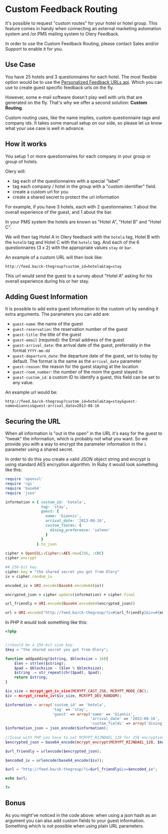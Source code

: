 # Custom Feedback Routing

It's possible to request "custom routes" for your hotel or hotel group. This
feature comes in handy when connecting an external marketing automation system
and /or PMS mailing system to Olery Feedback.

In order to use the Custom Feedback Routing, please contact Sales and/or Support
to enable it for you. 

Use Case
--------

You have 25 hotels and 3 questionnaires for each hotel. The most flexible option
would be to use the [Personalized Feedback URLs api](guest_urls.md). Which you
can use to create guest specific feedback urls on the fly.

However, some e-mail software doesn't play well with urls that are generated on
the fly. That's why we offer a second solution: **Custom Routing**.

Custom routing uses, like the name implies, custom questionnaire tags and
company ids. It takes some manual setup on our side, so please let us know what
your use case is well in advance.

How it works
------------

You setup 1 or more questionnaires for each company in your group or group of
hotels. 

Olery will:

* tag each of the questionnaires with a special "label"
* tag each company / hotel in the group with a "custom identifier" field. 
* create a custom url for you
* create a shared secret to protect the url information

For example, if you have 3 hotels, each with 2 questionnaires: 1 about the
overall experience of the guest, and 1 about the bar.

In your PMS system the hotels are known as "Hotel A", "Hotel B" and "Hotel C".

We will then tag Hotel A in Olery feedback with the ```hotela``` tag, Hotel B with
the ```hotelb``` tag and Hotel C with the ```hotelc``` tag. And each of the 6
questionnaires (3 x 2) with the appropriate values ```stay``` or ```bar```.

An example of a custom URL will then look like:

```
http://feed.ba/ck-thegroup?custom_id=hotela&tag=stay
```

This url would send the guest to a survey about "Hotel A" asking for his overall
experience during his or her stay.

Adding Guest Information
-----------------------

It is possible to add extra guest information to the custom url by sending it
extra arguments. The parameters you can add are:

* `guest-name`: the name of the guest
* `guest-reservation`: the reservation number of the guest
* `guest-title`: the title of the guest
* `guest-email` (required): the Email address of the guest
* `guest-arrival_date`: the arrival date of the guest, preferrably in the format
  `YYYY-mm-dd`
* `guest-departure_date`: the departure date of the guest, set to today by default.
  The format is the same as the `arrival_date` parameter
* `guest-reason`: the reason for the guest staying at the location
* `guest-room_number`: the number of the room the guest stayed in
* `guest-custom_id`: a custom ID to identify a guest, this field can be set to any
  value.


An example url would be:

```
http://feed.ba/ck-thegroup?custom_id=hotela&tag=stay&guest-name=Giannis&guest-arrival_date=2013-08-16
```

Securing the URL
----------------

When all information is "out in the open" in the URL it's easy for the guest to
"tweak" the information, which is probably not what you want. So we provide you
with a way to encrypt the parameter information in the ```i``` parameter
using a shared secret.

In order to do this you create a valid JSON object string and encrypt is using
standard AES encryption algorithm. In Ruby it would look something like this:

```ruby
require 'openssl'
require 'cgi'
require 'base64'
require 'json'

information = { custom_id: 'hotela',
                tag: 'stay',
                guest: {
                  name: 'Giannis',
                  arrival_date: '2013-08-16',
                  custom_fields: {
                    dining_preference: 'salmon'
                  }
                }
              }.to_json
              
cipher = OpenSSL::Cipher::AES.new(256, :CBC)
cipher.encrypt

## 256-bit key.
cipher.key = "the shared secret you got from Olery"
iv = cipher.random_iv

encoded_iv = URI.encode(Base64.encode64(iv))

encrypted_json = cipher.update(information) + cipher.final

url_friendly = URI.encode(Base64.encode64(encrypted_json))

url = URI.encode("http://feed.ba/ck-thegroup/?i=#{url_friendly}&iv=#{encoded_iv}")
```

In PHP it would look something like this:

```php
<?php


//should be a 256-bit size key.
$key = "the shared secret you got from Olery";

function addpadding($string, $blocksize = 16){
    $len = strlen($string);
    $pad = $blocksize - ($len % $blocksize);
    $string .= str_repeat(chr($pad), $pad);
    return $string;
}

$iv_size = mcrypt_get_iv_size(MCRYPT_CAST_256, MCRYPT_MODE_CBC);
$iv = mcrypt_create_iv($iv_size, MCRYPT_DEV_RANDOM);

$information = array('custom_id' => 'hotela', 
                     'tag' => 'stay',
                     'guest' => array('name' => 'Giannis',
                                      'arrival_date' => '2013-08-16',
                                      'custom_fields' => array('dining_preference' => 'salmon')));
$information_json = json_encode($information);
                                      
//Issue with PHP you have to set MCRYPT_RIJNDAEL_128 for 256 encryption, for compatibility reasons.
$encrypted_json = base64_encode(mcrypt_encrypt(MCRYPT_RIJNDAEL_128, $key, addpadding($information_json), MCRYPT_MODE_CBC, $iv));

$url_friendly = urlencode($encrypted_json);

$encoded_iv = urlencode(base64_encode($iv));

$url = "http://feed.ba/ck-thegroup/?i=$url_friendly&iv=$encoded_iv";

echo $url;                                     

?>
```

Bonus
-----

As you might've noticed in the code above: when using a json hash as an argument
you can also add custom fields to your guest information. Something which is not
possible when using plain URL parameters.
